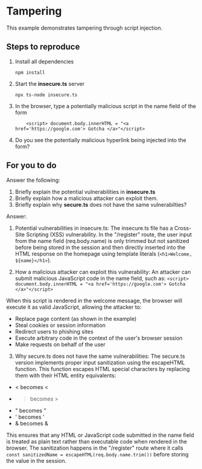 # Tampering

This example demonstrates tampering through script injection.

## Steps to reproduce

1. Install all dependencies

    `npm install`

2. Start the **insecure.ts** server

    `npx ts-node insecure.ts`

3. In the browser, type a potentially malicious script in the name field of the form

    ```
        <script> document.body.innerHTML = "<a href='https://google.com'> Gotcha </a>"</script>
    ```

4. Do you see the potentially malicious hyperlink being injected into the form?

## For you to do

Answer the following:

1. Briefly explain the potential vulnerabilities in **insecure.ts**
2. Briefly explain how a malicious attacker can exploit them.
3. Briefly explain why **secure.ts** does not have the same vulnerabilties?

Answer:
1. Potential vulnerabilities in insecure.ts:
The insecure.ts file has a Cross-Site Scripting (XSS) vulnerability. In the "/register" route, the user input from the name field (req.body.name) is only trimmed but not sanitized before being stored in the session and then directly inserted into the HTML response on the homepage using template literals (`<h1>Welcome, ${name}</h1>`).

2. How a malicious attacker can exploit this vulnerability:
An attacker can submit malicious JavaScript code in the name field, such as:
`<script> document.body.innerHTML = "<a href='https://google.com'> Gotcha </a>"</script>`

When this script is rendered in the welcome message, the browser will execute it as valid JavaScript, allowing the attacker to:
- Replace page content (as shown in the example)
- Steal cookies or session information
- Redirect users to phishing sites
- Execute arbitrary code in the context of the user's browser session
- Make requests on behalf of the user

3. Why secure.ts does not have the same vulnerabilities:
The secure.ts version implements proper input sanitization using the escapeHTML function. This function escapes HTML special characters by replacing them with their HTML entity equivalents:
- < becomes &lt;
- > becomes &gt;
- " becomes &quot;
- ' becomes &#39;
- & becomes &amp;

This ensures that any HTML or JavaScript code submitted in the name field is treated as plain text rather than executable code when rendered in the browser. The sanitization happens in the "/register" route where it calls `const sanitizedName = escapeHTML(req.body.name.trim())` before storing the value in the session.
